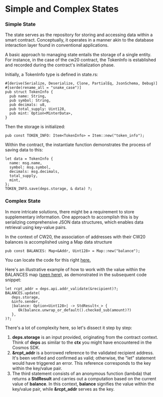 # Simple and Complex States

### Simple State

The state serves as the repository for storing and accessing data within a smart contract. Conceptually, it operates in a manner akin to the database interaction layer found in conventional applications.

A basic approach to managing state entails the storage of a single entity. For instance, in the case of the cw20 contract, the TokenInfo is established and recorded during the contract's initialization phase.

Initially, a TokenInfo type is defined in state.rs:

```
#[derive(Serialize, Deserialize, Clone, PartialEq, JsonSchema, Debug)]
#[serde(rename_all = "snake_case")]
pub struct TokenInfo {
  pub name: String,
  pub symbol: String,
  pub decimals: u8,
  pub total_supply: Uint128,
  pub mint: Option<MinterData>,
}
```

Then the storage is initialized:

```
pub const TOKEN_INFO: Item<TokenInfo> = Item::new("token_info");
```

Within the contract, the instantiate function demonstrates the process of saving data to this:

```
let data = TokenInfo {
  name: msg.name,
  symbol: msg.symbol,
  decimals: msg.decimals,
  total_supply,
  mint,
};
TOKEN_INFO.save(deps.storage, & data) ?;
```

### Complex State

In more intricate solutions, there might be a requirement to store supplementary information. One approach to accomplish this is by serializing comprehensive JSON data structures, which enables data retrieval using key-value pairs.

In the context of CW20, the association of addresses with their CW20 balances is accomplished using a Map data structure

```
pub const BALANCES: Map<&Addr, Uint128> = Map::new("balance");
```

You can locate the code for this right [here.](https://github.com/CosmWasm/cw-plus/blob/main/contracts/cw20-base/src/state.rs#L35)

Here's an illustrative example of how to work with the value within the BALANCES map ([seen here](https://github.com/CosmWasm/cw-plus/blob/main/contracts/cw20-base/src/contract.rs#L250-L258)), as demonstrated in the subsequent code snippet:

```
let rcpt_addr = deps.api.addr_validate(&recipient)?;
BALANCES.update(
   deps.storage,
   &info.sender,
   |balance: Option<Uint128>| -> StdResult<_> {
      Ok(balance.unwrap_or_default().checked_sub(amount)?)
   },
)?;
```

There's a lot of complexity here, so let's dissect it step by step:

1. **deps.storage** is an input provided, originating from the contract context. Think of **deps** as similar to the **ctx** you might have encountered in the Cosmos SDK.
2. **\&rcpt\_addr** is a borrowed reference to the validated recipient address. It's been verified and confirmed as valid; otherwise, the "let" statement would have triggered an error. This reference corresponds to the key within the key/value pair.
3. The third statement consists of an anonymous function (lambda) that returns a **StdResult** and carries out a computation based on the current value of **balance**. In this context, **balance** signifies the value within the key/value pair, while **\&rcpt\_addr** serves as the key.

